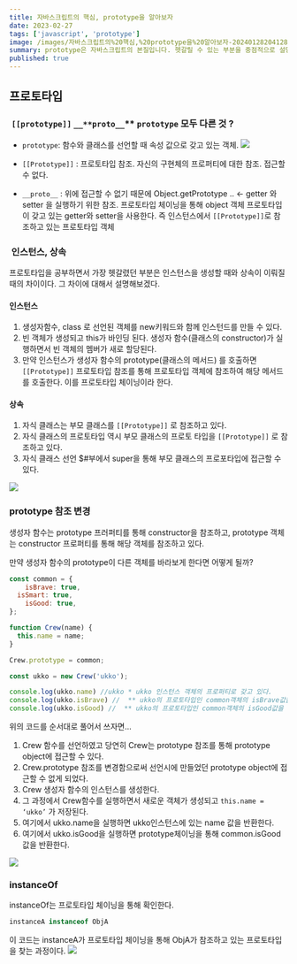 ```yaml
---
title: 자바스크립트의 핵심, prototype을 알아보자
date: 2023-02-27
tags: ['javascript', 'prototype']
image: /images/자바스크립트의%20핵심,%20prototype을%20알아보자-20240128204128083.webp
summary: prototype은 자바스크립트의 본질입니다. 헷갈릴 수 있는 부분을 중점적으로 설명해두었습니다.
published: true
---
```


## 프로토타입


###  `[[prototype]]` `__**proto__`** `prototype` 모두 다른 것 ?

- `prototype`: 함수와 클래스를 선언할 때 속성 값으로 갖고 있는 객체.
    ![](images/자바스크립트의%20핵심,%20prototype을%20알아보자-20240128204128083.webp)
    
- `[[Prototype]]` : 프로토타입 참조. 자신의 구현체의 프로퍼티에 대한 참조. 접근할 수 없다.
    
- `__proto__` : 위에 접근할 수 없기 때문에 Object.getPrototype .. ← getter 와 setter 을 실행하기 위한 참조. 프로토타입 체이닝을 통해 object 객체 프로토타입이 갖고 있는 getter와 setter을 사용한다. 즉 인스턴스에서 `[[Prototype]]`로 참조하고 있는 프로토타입 객체
    

###  인스턴스, 상속

프로토타입을 공부하면서 가장 헷갈렸던 부분은 인스턴스을 생성할 때와 상속이 이뤄질 때의 차이이다. 그 차이에 대해서 설명해보겠다.

#### 인스턴스

1. 생성자함수, class 로 선언된 객체를 new키워드와 함께 인스턴드를 만들 수 있다.
2. 빈 객체가 생성되고 this가 바인딩 된다. 생성자 함수(클래스의 constructor)가 실행하면서 빈 객체의 멤버가 새로 할당된다.
3. 만약 인스턴스가 생성자 함수의 prototype(클래스의 메서드) 를 호출하면 `[[Prototype]]` 프로토타입 참조를 통해 프로토타입 객체에 참조하여 해당 메서드를 호출한다. 이를 프로토타입 체이닝이라 한다.

#### 상속

1. 자식 클래스는 부모 클래스를 `[[Prototype]]` 로 참조하고 있다.
2. 자식 클래스의 프로토타입 역시 부모 클래스의 프로토 타입을 `[[Prototype]]` 로 참조하고 있다.
3. 자식 클래스 선언 $#부에서 super을 통해 부모 클래스의 프로포타입에 접근할 수 있다.

![](images/자바스크립트의%20핵심,%20prototype을%20알아보자-20240128204203797.webp)

### prototype 참조 변경

생성자 함수는 prototype 프러퍼티를 통해 constructor을 참조하고, prototype 객체는 constructor 프로퍼티를 통해 해당 객체를 참조하고 있다.

만약 생성자 함수의 prototype이 다른 객체를 바라보게 한다면 어떻게 될까?

```jsx
const common = {
	isBrave: true,
  isSmart: true,
	isGood: true,
};

function Crew(name) {
  this.name = name;
}

Crew.prototype = common;

const ukko = new Crew('ukko');

console.log(ukko.name) //ukko * ukko 인스턴스 객체의 프로퍼티로 갖고 있다.
console.log(ukko.isBrave) //  ** ukko의 프로토타입인 common객체의 isBrave값을 반환한다.
console.log(ukko.isGood) //  ** ukko의 프로토타입인 common객체의 isGood값을 반환한다.
```

위의 코드를 순서대로 풀어서 쓰자면…

1. Crew 함수를 선언하였고 당연히 Crew는 prototype 참조를 통해 prototype object에 접근할 수 있다.
2. Crew.prototype 참조를 변경함으로써 선언시에 만들었던 prototype object에 접근할 수 없게 되었다.
3. Crew 생성자 함수의 인스턴스를 생성한다.
4. 그 과정에서 Crew함수를 실행하면서 새로운 객체가 생성되고 `this.name = ‘ukko’` 가 저장된다.
5. 여기에서 ukko.name을 실행하면 ukko인스턴스에 있는 name 값을 반환한다.
6. 여기에서 ukko.isGood을 실행하면 prototype체이닝을 통해 common.isGood 값을 반환한다.

![](images/자바스크립트의%20핵심,%20prototype을%20알아보자-20240128204223470.webp)

### instanceOf

instanceOf는 프로토타입 체이닝을 통해 확인한다.

```jsx
instanceA instanceof ObjA
```

이 코드는 instanceA가 프로토타입 체이닝을 통해 ObjA가 참조하고 있는 프로토타입을 찾는 과정이다.
![](images/자바스크립트의%20핵심,%20prototype을%20알아보자-20240128204235217.webp)